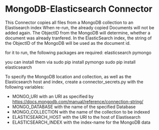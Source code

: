 # MongoDB-Elasticsearch Connector

This Connector copies all files from a MongoDB collection to an Elastisearch index
When re-run, the already copied Documents will not be added again.
The ObjectID from the MongoDB will determine, whether a document was already tranfered.
In the ElasticSearch index, the string of the ObjectID of the MongoDB will be used as the document id.

for it to run, the following packages are required:
  elasticsearch
  pymongo

you can install them via
  sudo pip install pymongo
  sudo pip install elasticsearch

To specify the MongoDB location and collection, as well as the Elasticsearch host and index, create a connector_secrets.py with the following variables:
- MONGO_URI with an URI as specified by https://docs.mongodb.com/manual/reference/connection-string/
- MONGO_DATABASE with the name of the specified Database
- MONGO_COLLECTION with the name of the collection to be indexed
- ELASTICSEARCH_HOST with the URI to the host of Elastisearch
- ELASTICSEARCH_INDEX with the index-name for the MongoDB data
